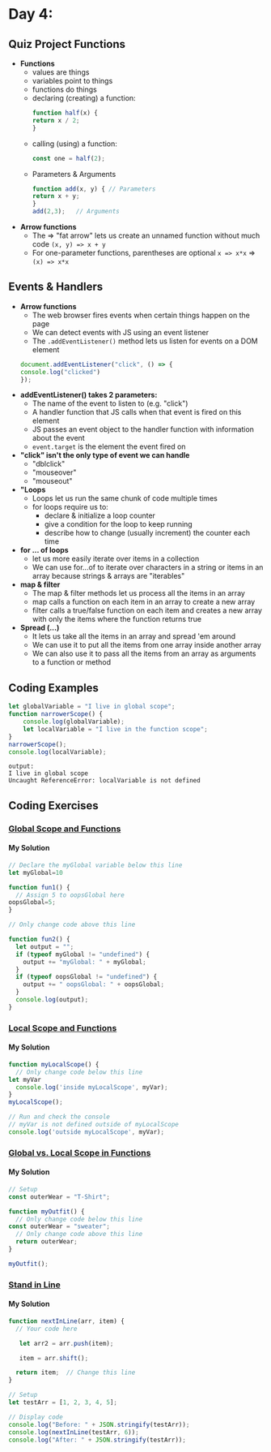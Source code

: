 
# Day 4: 
## Quiz Project Functions
* **Functions**
  - values are things
  - variables point to things
  - functions do things
  - declaring (creating) a function:
    ```javascript
    function half(x) {
    return x / 2;
    }
    ```
  - calling (using) a function:
    ```javascript
    const one = half(2);
    ```
  - Parameters & Arguments
    ```javascript
    function add(x, y) { // Parameters
    return x + y;
    }
    add(2,3);   // Arguments
    ```
 * **Arrow functions**
   - The => "fat arrow" lets us create an unnamed function without much code `(x, y) => x + y`
   - For one-parameter functions, parentheses are optional `x => x*x` => `(x) => x*x`
  
## Events & Handlers
 * **Arrow functions**
   - The web browser fires events when certain things happen on the page
   - We can detect events with JS using an event listener
   - The ` .addEventListener() ` method lets us listen for events on a DOM element
    ```javascript
    document.addEventListener("click", () => {
    console.log("clicked")
    });
    ```
 * **addEventListener() takes 2 parameters:**
   - The name of the event to listen to (e.g. "click")
   - A handler function that JS calls when that event is fired on this element
   - JS passes an event object to the handler function with information about the event
   - `event.target` is the element the event fired on
* **"click" isn't the only type of event we can handle**
  - "dblclick"
  - "mouseover"
  - "mouseout"
* **"Loops**
  - Loops let us run the same chunk of code multiple times
  - for loops require us to:
     - declare & initialize a loop counter
     - give a condition for the loop to keep running
     - describe how to change (usually increment) the counter each time
 * **for ... of loops**
   - let us more easily iterate over items in a collection
   - We can use for...of to iterate over characters in a string or items in an array because strings & arrays are "iterables"
 * **map & filter**
   - The map & filter methods  let us process all the items in an array
   - map calls a function on each item in an array to create a new array
   - filter calls a true/false function on each item and creates a new array with only the items where the function returns true
 * **Spread (...)**
   - It lets us take all the items in an array and spread 'em around
   - We can use it to put all the items from one array inside another array
   - We can also use it to pass all the items from an array as arguments to a function or method



## Coding Examples

```javascript
let globalVariable = "I live in global scope"; 
function narrowerScope() {
    console.log(globalVariable);
    let localVariable = "I live in the function scope";
}
narrowerScope();
console.log(localVariable);
```
```
output:
I live in global scope
Uncaught ReferenceError: localVariable is not defined
```



## Coding Exercises

### [Global Scope and Functions](https://www.freecodecamp.org/learn/javascript-algorithms-and-data-structures/basic-javascript/global-scope-and-functions)

#### My Solution


```javascript
// Declare the myGlobal variable below this line
let myGlobal=10

function fun1() {
  // Assign 5 to oopsGlobal here
oopsGlobal=5;
}

// Only change code above this line

function fun2() {
  let output = "";
  if (typeof myGlobal != "undefined") {
    output += "myGlobal: " + myGlobal;
  }
  if (typeof oopsGlobal != "undefined") {
    output += " oopsGlobal: " + oopsGlobal;
  }
  console.log(output);
}

```

### [Local Scope and Functions](https://www.freecodecamp.org/learn/javascript-algorithms-and-data-structures/basic-javascript/local-scope-and-functions)

#### My Solution


```javascript
function myLocalScope() {
  // Only change code below this line
let myVar
  console.log('inside myLocalScope', myVar);
}
myLocalScope();

// Run and check the console
// myVar is not defined outside of myLocalScope
console.log('outside myLocalScope', myVar);

```

### [Global vs. Local Scope in Functions](https://www.freecodecamp.org/learn/javascript-algorithms-and-data-structures/basic-javascript/global-vs--local-scope-in-functions)
#### My Solution


```javascript
// Setup
const outerWear = "T-Shirt";

function myOutfit() {
  // Only change code below this line
const outerWear = "sweater";
  // Only change code above this line
  return outerWear;
}

myOutfit();
```

### [Stand in Line](https://www.freecodecamp.org/learn/javascript-algorithms-and-data-structures/basic-javascript/stand-in-line)
#### My Solution


```javascript
function nextInLine(arr, item) {
  // Your code here

   let arr2 = arr.push(item);

   item = arr.shift();

  return item;  // Change this line
}

// Setup
let testArr = [1, 2, 3, 4, 5];

// Display code
console.log("Before: " + JSON.stringify(testArr));
console.log(nextInLine(testArr, 6));
console.log("After: " + JSON.stringify(testArr));

```

